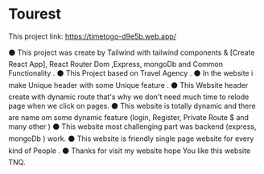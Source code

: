# Tourest

This project link: https://timetogo-d9e5b.web.app/

⚫ This project was create by Tailwind with tailwind components & [Create React App], React Router Dom ,Express, mongoDb and Common Functionality .
⚫ This Project based on Travel Agency .
⚫ In the website i make Unique header with some Unique feature .
⚫ This Website header create with dynamic route that's why we don't need much time to relode page when we click on pages.
⚫ This website is totally dynamic and there are name om some dynamic feature (login, Register, Private Route $ and many other )
⚫ This website most challenging part was backend (express, mongoDb ) work.
⚫ This website is friendly single page website for every kind of People .
⚫ Thanks for visit my website hope You like this website TNQ.
